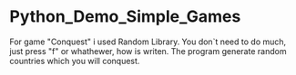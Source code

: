 # Python_Demo_Simple_Games
For game "Conquest" i used Random Library.
You don`t need to do much, just press "f" or whathewer, how is writen.
The program generate random countries which you will conquest.
